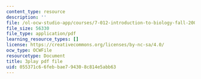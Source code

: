 ```yaml
---
content_type: resource
description: ''
file: /ol-ocw-studio-app/courses/7-012-introduction-to-biology-fall-2004/055371c66febbae794308c814e5abb63_rxiAQe0t-ZU.pdf
file_size: 56330
file_type: application/pdf
learning_resource_types: []
license: https://creativecommons.org/licenses/by-nc-sa/4.0/
ocw_type: OCWFile
resourcetype: Document
title: 3play pdf file
uid: 055371c6-6feb-bae7-9430-8c814e5abb63
---
```

